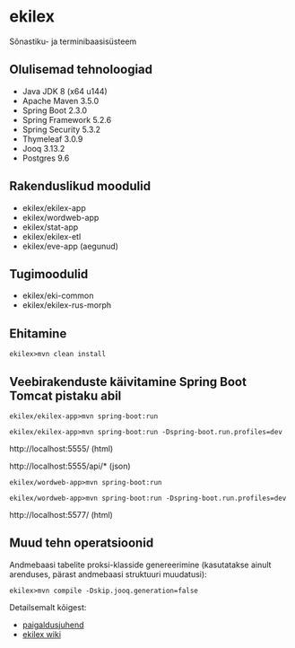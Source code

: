 # ekilex

Sõnastiku- ja terminibaasisüsteem


Olulisemad tehnoloogiad
-----------------------

* Java JDK 8 (x64 u144) 
* Apache Maven 3.5.0
* Spring Boot 2.3.0
* Spring Framework 5.2.6
* Spring Security 5.3.2
* Thymeleaf 3.0.9
* Jooq 3.13.2
* Postgres 9.6

Rakenduslikud moodulid
----------------------

* ekilex/ekilex-app
* ekilex/wordweb-app
* ekilex/stat-app
* ekilex/ekilex-etl
* ekilex/eve-app (aegunud)

Tugimoodulid
------------

* ekilex/eki-common
* ekilex/ekilex-rus-morph

Ehitamine
---------

`ekilex>mvn clean install`

Veebirakenduste käivitamine Spring Boot Tomcat pistaku abil
-----------------------------------------------------------

`ekilex/ekilex-app>mvn spring-boot:run`

`ekilex/ekilex-app>mvn spring-boot:run -Dspring-boot.run.profiles=dev`

http://localhost:5555/ (html)

http://localhost:5555/api/* (json)

`ekilex/wordweb-app>mvn spring-boot:run`

`ekilex/wordweb-app>mvn spring-boot:run -Dspring-boot.run.profiles=dev`

http://localhost:5577/ (html)

Muud tehn operatsioonid
-----------------------

Andmebaasi tabelite proksi-klasside genereerimine (kasutatakse ainult arenduses, pärast andmebaasi struktuuri muudatusi):

`ekilex>mvn compile -Dskip.jooq.generation=false`

Detailsemalt kõigest:
* [paigaldusjuhend](doc/ekilex-paigaldusjuhend.pdf)
* [ekilex wiki](https://github.com/tripledev/ekilex/wiki)

